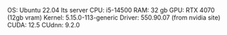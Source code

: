 OS: Ubuntu 22.04 lts server
CPU: i5-14500
RAM: 32 gb
GPU: RTX 4070 (12gb vram)
Kernel: 5.15.0-113-generic
Driver: 550.90.07 (from nvidia site)
CUDA: 12.5
CUdnn: 9.2.0